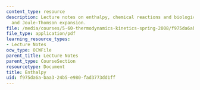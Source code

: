 ```yaml
---
content_type: resource
description: Lecture notes on enthalpy, chemical reactions and biological processes,
  and Joule-Thomson expansion.
file: /media/courses/5-60-thermodynamics-kinetics-spring-2008/f975da6abaa324b5e980fad3773dd1ff_lec_4.pdf
file_type: application/pdf
learning_resource_types:
- Lecture Notes
ocw_type: OCWFile
parent_title: Lecture Notes
parent_type: CourseSection
resourcetype: Document
title: Enthalpy
uid: f975da6a-baa3-24b5-e980-fad3773dd1ff
---
```

